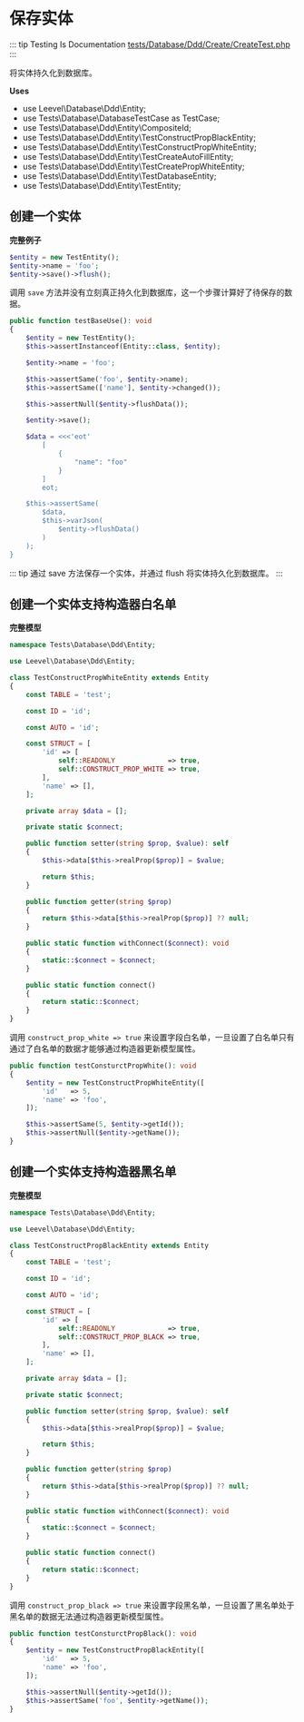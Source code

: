 # 保存实体

::: tip Testing Is Documentation
[tests/Database/Ddd/Create/CreateTest.php](https://github.com/hunzhiwange/framework/blob/master/tests/Database/Ddd/Create/CreateTest.php)
:::
    
将实体持久化到数据库。

**Uses**

 * use Leevel\Database\Ddd\Entity;
 * use Tests\Database\DatabaseTestCase as TestCase;
 * use Tests\Database\Ddd\Entity\CompositeId;
 * use Tests\Database\Ddd\Entity\TestConstructPropBlackEntity;
 * use Tests\Database\Ddd\Entity\TestConstructPropWhiteEntity;
 * use Tests\Database\Ddd\Entity\TestCreateAutoFillEntity;
 * use Tests\Database\Ddd\Entity\TestCreatePropWhiteEntity;
 * use Tests\Database\Ddd\Entity\TestDatabaseEntity;
 * use Tests\Database\Ddd\Entity\TestEntity;

## 创建一个实体

**完整例子**

``` php
$entity = new TestEntity();
$entity->name = 'foo';
$entity->save()->flush();
```

调用 `save` 方法并没有立刻真正持久化到数据库，这一个步骤计算好了待保存的数据。


``` php
public function testBaseUse(): void
{
    $entity = new TestEntity();
    $this->assertInstanceof(Entity::class, $entity);

    $entity->name = 'foo';

    $this->assertSame('foo', $entity->name);
    $this->assertSame(['name'], $entity->changed());

    $this->assertNull($entity->flushData());

    $entity->save();

    $data = <<<'eot'
        [
            {
                "name": "foo"
            }
        ]
        eot;

    $this->assertSame(
        $data,
        $this->varJson(
            $entity->flushData()
        )
    );
}
```
    
::: tip
通过 save 方法保存一个实体，并通过 flush 将实体持久化到数据库。
:::
    
## 创建一个实体支持构造器白名单

**完整模型**

``` php
namespace Tests\Database\Ddd\Entity;

use Leevel\Database\Ddd\Entity;

class TestConstructPropWhiteEntity extends Entity
{
    const TABLE = 'test';

    const ID = 'id';

    const AUTO = 'id';

    const STRUCT = [
        'id' => [
            self::READONLY             => true,
            self::CONSTRUCT_PROP_WHITE => true,
        ],
        'name' => [],
    ];

    private array $data = [];

    private static $connect;

    public function setter(string $prop, $value): self
    {
        $this->data[$this->realProp($prop)] = $value;

        return $this;
    }

    public function getter(string $prop)
    {
        return $this->data[$this->realProp($prop)] ?? null;
    }

    public static function withConnect($connect): void
    {
        static::$connect = $connect;
    }

    public static function connect()
    {
        return static::$connect;
    }
}
```

调用 `construct_prop_white => true` 来设置字段白名单，一旦设置了白名单只有通过了白名单的数据才能够通过构造器更新模型属性。


``` php
public function testConsturctPropWhite(): void
{
    $entity = new TestConstructPropWhiteEntity([
        'id'   => 5,
        'name' => 'foo',
    ]);

    $this->assertSame(5, $entity->getId());
    $this->assertNull($entity->getName());
}
```
    
## 创建一个实体支持构造器黑名单

**完整模型**

``` php
namespace Tests\Database\Ddd\Entity;

use Leevel\Database\Ddd\Entity;

class TestConstructPropBlackEntity extends Entity
{
    const TABLE = 'test';

    const ID = 'id';

    const AUTO = 'id';

    const STRUCT = [
        'id' => [
            self::READONLY             => true,
            self::CONSTRUCT_PROP_BLACK => true,
        ],
        'name' => [],
    ];

    private array $data = [];

    private static $connect;

    public function setter(string $prop, $value): self
    {
        $this->data[$this->realProp($prop)] = $value;

        return $this;
    }

    public function getter(string $prop)
    {
        return $this->data[$this->realProp($prop)] ?? null;
    }

    public static function withConnect($connect): void
    {
        static::$connect = $connect;
    }

    public static function connect()
    {
        return static::$connect;
    }
}
```

调用 `construct_prop_black => true` 来设置字段黑名单，一旦设置了黑名单处于黑名单的数据无法通过构造器更新模型属性。


``` php
public function testConsturctPropBlack(): void
{
    $entity = new TestConstructPropBlackEntity([
        'id'   => 5,
        'name' => 'foo',
    ]);

    $this->assertNull($entity->getId());
    $this->assertSame('foo', $entity->getName());
}
```